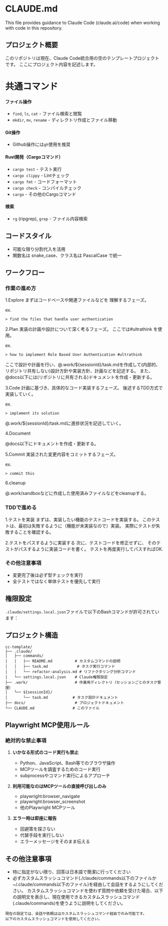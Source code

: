 # CLAUDE.md

This file provides guidance to Claude Code (claude.ai/code) when working with code in this repository.

## プロジェクト概要

このリポジトリは現在、Claude Code統合用の空のテンプレートプロジェクトです。
ここにプロジェクト内容を記述します。

# 共通コマンド

#### ファイル操作

- `find`, `ls`, `cat` - ファイル検索と閲覧
- `mkdir`, `mv`, `rename` - ディレクトリ作成とファイル移動

#### Git操作

- Github操作には`gh`使用を推奨

#### Rust開発（Cargoコマンド）

- `cargo test` - テスト実行
- `cargo clippy` - Lintチェック
- `cargo fmt` - コードフォーマット
- `cargo check` - コンパイルチェック
- `cargo` - その他のCargoコマンド

#### 検索

- `rg` (ripgrep), `grep` - ファイル内容検索


## コードスタイル

- 可能な限り分割代入を活用
- 関数名は snake_case、クラス名は PascalCase で統一

## ワークフロー

### 作業の進め方

1.Explore
まずはコードベースや関連ファイルなどを
理解するフェーズ。

ex.
```
> find the files that handle user authentication
```

2.Plan
実装の計画や設計について深く考るフェーズ。
ここでは#ultrathink を使用。

ex.
```
> how to implement Role Based User Authentication #ultrathink 
```

ここで設計や計画を行い、@.work/${sessionId}/task.mdを作成して(内部的、リポジトリ共有しない)設計方針や実装方針、計画などを記述する。
また、@docs以下には(リポジトリに共有される)ドキュメントを作成・更新する。

3.Code
計画に基づき、具体的なコード実装するフェーズ。
後述するTDD方式で実装していく。

ex.
```
> implement its solution
```

@.work/${sessionId}/task.mdに進捗状況を記述していく。

4.Document

@docs以下にドキュメントを作成・更新する。

5.Commit
実装された変更内容をコミットするフェーズ。

ex.
```
> commit this
```

6.cleanup

@.work/sandboxなどに作成した使用済みファイルなどをcleanupする。

### TDDで進める

1.テストを実装
まずは、実装したい機能のテストコードを実装する。
このテストは、最初は失敗するように（機能が未実装なので）実装。
実際にテストが失敗することを確認する。

2.テストをパスするように実装する
次に、テストコードを修正せずに、
そのテストがパスするように実装コードを書く。
テストを再度実行してパスすればOK.

### その他注意事項

- 変更完了後は必ず型チェックを実行
- 全テストではなく単体テストを優先して実行

## 権限設定

`.claude/settings.local.json`ファイルで以下のBashコマンドが許可されています：


## プロジェクト構造

```
cc-template/
├── .claude/
│   ├── commands/
│   │   ├── README.md          # カスタムコマンドの説明
│   │   ├── task.md             # タスク実行コマンド
│   │   └── refactor-analysis.md # リファクタリング分析コマンド
│   └── settings.local.json    # Claude権限設定
├── .work/                     # 作業用ディレクトリ（セッションごとのタスク管理）
│   └── ${sessionId}/
│       └── task.md           # タスク設計ドキュメント
├── docs/                      # プロジェクトドキュメント
└── CLAUDE.md                 # このファイル
```

## Playwright MCP使用ルール

### 絶対的な禁止事項

1. **いかなる形式のコード実行も禁止**

   - Python、JavaScript、Bash等でのブラウザ操作
   - MCPツールを調査するためのコード実行
   - subprocessやコマンド実行によるアプローチ

2. **利用可能なのはMCPツールの直接呼び出しのみ**

   - playwright:browser_navigate
   - playwright:browser_screenshot
   - 他のPlaywright MCPツール

3. **エラー時は即座に報告**
   - 回避策を探さない
   - 代替手段を実行しない
   - エラーメッセージをそのまま伝える


## その他注意事項

- 特に指定がない限り、回答は日本語で簡潔に行ってください
- 必ずカスタムスラッシュコマンド(./claude/commands以下のファイルか~/.claude/commands以下のファイル)を経由して会話をするようにしてください。
カスタムスラッシュコマンドを使わず質問や依頼を受けた場合、以下の説明文を表示し、現在使用できるカスタムスラッシュコマンド(.claude/commands)を使うように説明をしてください。

```
現在の設定では、会話や依頼ははカスタムスラッシュコマンド経由でのみ可能です。
以下のカスタムスラッシュコマンドを使用してください。
```